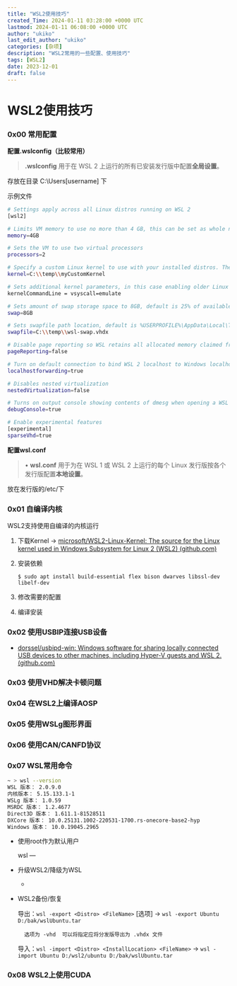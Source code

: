 ```yaml
---
title: "WSL2使用技巧"
created_Time: 2024-01-11 03:28:00 +0000 UTC
lastmod: 2024-01-11 06:08:00 +0000 UTC
author: "ukiko"
last_edit_author: "ukiko"
categories: [杂项]
description: "WSL2常用的一些配置、使用技巧"
tags: [WSL2]
date: 2023-12-01
draft: false
---
```


# WSL2使用技巧

### 0x00 常用配置

**配置.wslconfig（比较常用）**

> **.wslconfig** 用于在 WSL 2 上运行的所有已安装发行版中配置**全局设置**。

存放在目录 C:\Users\[username] 下

示例文件

```bash
# Settings apply across all Linux distros running on WSL 2
[wsl2]

# Limits VM memory to use no more than 4 GB, this can be set as whole numbers using GB or MB
memory=4GB 

# Sets the VM to use two virtual processors
processors=2

# Specify a custom Linux kernel to use with your installed distros. The default kernel used can be found at https://github.com/microsoft/WSL2-Linux-Kernel
kernel=C:\\temp\\myCustomKernel

# Sets additional kernel parameters, in this case enabling older Linux base images such as Centos 6
kernelCommandLine = vsyscall=emulate

# Sets amount of swap storage space to 8GB, default is 25% of available RAM
swap=8GB

# Sets swapfile path location, default is %USERPROFILE%\AppData\Local\Temp\swap.vhdx
swapfile=C:\\temp\\wsl-swap.vhdx

# Disable page reporting so WSL retains all allocated memory claimed from Windows and releases none back when free
pageReporting=false

# Turn on default connection to bind WSL 2 localhost to Windows localhost
localhostforwarding=true

# Disables nested virtualization
nestedVirtualization=false

# Turns on output console showing contents of dmesg when opening a WSL 2 distro for debugging
debugConsole=true

# Enable experimental features
[experimental]
sparseVhd=true
```



**配置wsl.conf**

> • **wsl.conf** 用于为在 WSL 1 或 WSL 2 上运行的每个 Linux 发行版按各个发行版配置**本地设置**。

放在发行版的/etc/下



### 0x01 自编译内核

WSL2支持使用自编译的内核运行

1. 下载Kernel → [microsoft/WSL2-Linux-Kernel: The source for the Linux kernel used in Windows Subsystem for Linux 2 (WSL2) (github.com)](https://github.com/microsoft/WSL2-Linux-Kernel)

1. 安装依赖

	`$ sudo apt install build-essential flex bison dwarves libssl-dev libelf-dev`



1. 修改需要的配置

1. 编译安装

### 0x02 使用USBIP连接USB设备

- [dorssel/usbipd-win: Windows software for sharing locally connected USB devices to other machines, including Hyper-V guests and WSL 2. (github.com)](https://github.com/dorssel/usbipd-win)

### 0x03 使用VHD解决卡顿问题



### 0x04 在WSL2上编译AOSP



### 0x05 使用WSLg图形界面



### 0x06 使用CAN/CANFD协议



### 0x07 WSL常用命令

```bash
~ > wsl --version                                                                                 01/11/2024 01:45:41 PM
WSL 版本： 2.0.9.0
内核版本： 5.15.133.1-1
WSLg 版本： 1.0.59
MSRDC 版本： 1.2.4677
Direct3D 版本： 1.611.1-81528511
DXCore 版本： 10.0.25131.1002-220531-1700.rs-onecore-base2-hyp
Windows 版本： 10.0.19045.2965
```

- 使用root作为默认用户

	wsl —



- 升级WSL2/降级为WSL

	- 



- WSL2备份/恢复

	导出：`wsl -export <Distro> <FileName>` [选项] → `wsl -export Ubuntu D:/bak/wslUbuntu.tar`
	
		选项为 -vhd  可以将指定应将分发版导出为 .vhdx 文件
	
	

	导入：`wsl -import <Distro> <InstallLocation> <FileName>` → `wsl -import Ubuntu D:/wsl2/ubuntu D:/bak/wslUbuntu.tar`



### 0x08 WSL2上使用CUDA



